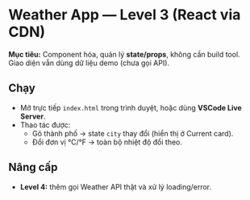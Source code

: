 # Weather App — Level 3 (React via CDN)

**Mục tiêu:** Component hóa, quản lý **state/props**, không cần build tool.  
Giao diện vẫn dùng dữ liệu demo (chưa gọi API).

## Chạy
- Mở trực tiếp `index.html` trong trình duyệt, hoặc dùng **VSCode Live Server**.
- Thao tác được:
  - Gõ thành phố → state `city` thay đổi (hiển thị ở Current card).
  - Đổi đơn vị °C/°F → toàn bộ nhiệt độ đổi theo.

## Nâng cấp
- **Level 4:** thêm gọi Weather API thật và xử lý loading/error.
